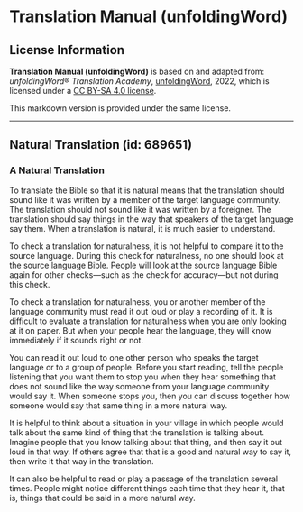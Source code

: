 # Translation Manual (unfoldingWord)

## License Information

**Translation Manual (unfoldingWord)** is based on and adapted from: _unfoldingWord® Translation Academy_, [unfoldingWord](https://unfoldingword.org/utw), 2022, which is licensed under a [CC BY-SA 4.0 license](https://creativecommons.org/licenses/by-sa/4.0/legalcode.en).

This markdown version is provided under the same license.



--------------------------------

## Natural Translation (id: 689651)

### A Natural Translation

To translate the Bible so that it is natural means that the translation should sound like it was written by a member of the target language community. The translation should not sound like it was written by a foreigner. The translation should say things in the way that speakers of the target language say them. When a translation is natural, it is much easier to understand.

To check a translation for naturalness, it is not helpful to compare it to the source language. During this check for naturalness, no one should look at the source language Bible. People will look at the source language Bible again for other checks—such as the check for accuracy—but not during this check.

To check a translation for naturalness, you or another member of the language community must read it out loud or play a recording of it. It is difficult to evaluate a translation for naturalness when you are only looking at it on paper. But when your people hear the language, they will know immediately if it sounds right or not.

You can read it out loud to one other person who speaks the target language or to a group of people. Before you start reading, tell the people listening that you want them to stop you when they hear something that does not sound like the way someone from your language community would say it. When someone stops you, then you can discuss together how someone would say that same thing in a more natural way.

It is helpful to think about a situation in your village in which people would talk about the same kind of thing that the translation is talking about. Imagine people that you know talking about that thing, and then say it out loud in that way. If others agree that that is a good and natural way to say it, then write it that way in the translation.

It can also be helpful to read or play a passage of the translation several times. People might notice different things each time that they hear it, that is, things that could be said in a more natural way.


